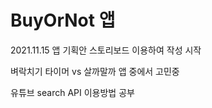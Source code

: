 # BuyOrNot 앱

2021.11.15
앱 기획안 스토리보드 이용하여 작성 시작

벼락치기 타이머 vs 살까말까 앱 중에서 고민중

유튜브 search API 이용방법 공부 
